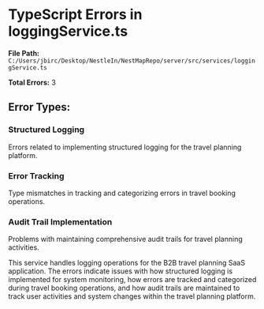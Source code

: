 # TypeScript Errors in loggingService.ts

**File Path:** `C:/Users/jbirc/Desktop/NestleIn/NestMapRepo/server/src/services/loggingService.ts`

**Total Errors:** 3

## Error Types:

### Structured Logging
Errors related to implementing structured logging for the travel planning platform.

### Error Tracking
Type mismatches in tracking and categorizing errors in travel booking operations.

### Audit Trail Implementation
Problems with maintaining comprehensive audit trails for travel planning activities.

This service handles logging operations for the B2B travel planning SaaS application. The errors indicate issues with how structured logging is implemented for system monitoring, how errors are tracked and categorized during travel booking operations, and how audit trails are maintained to track user activities and system changes within the travel planning platform.
